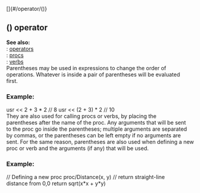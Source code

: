 []{#/operator/()}    
## () operator    
**See also:**    
:   [operators](/ref/operator.md)    
:   [procs](/ref/proc.md)    
:   [verbs](/ref/verb.md)    
Parentheses may be used in expressions to change the order of    
operations. Whatever is inside a pair of parentheses will be evaluated    
first.    
### Example:    
usr \<\< 2 + 3 \* 2 // 8 usr \<\< (2 + 3) \* 2 // 10    
They are also used for calling procs or verbs, by placing the    
parentheses after the name of the proc. Any arguments that will be sent    
to the proc go inside the parentheses; multiple arguments are separated    
by commas, or the parentheses can be left empty if no arguments are    
sent. For the same reason, parentheses are also used when defining a new    
proc or verb and the arguments (if any) that will be used.    
### Example:    
// Defining a new proc proc/Distance(x, y) // return straight-line    
distance from 0,0 return sqrt(x\*x + y\*y)  